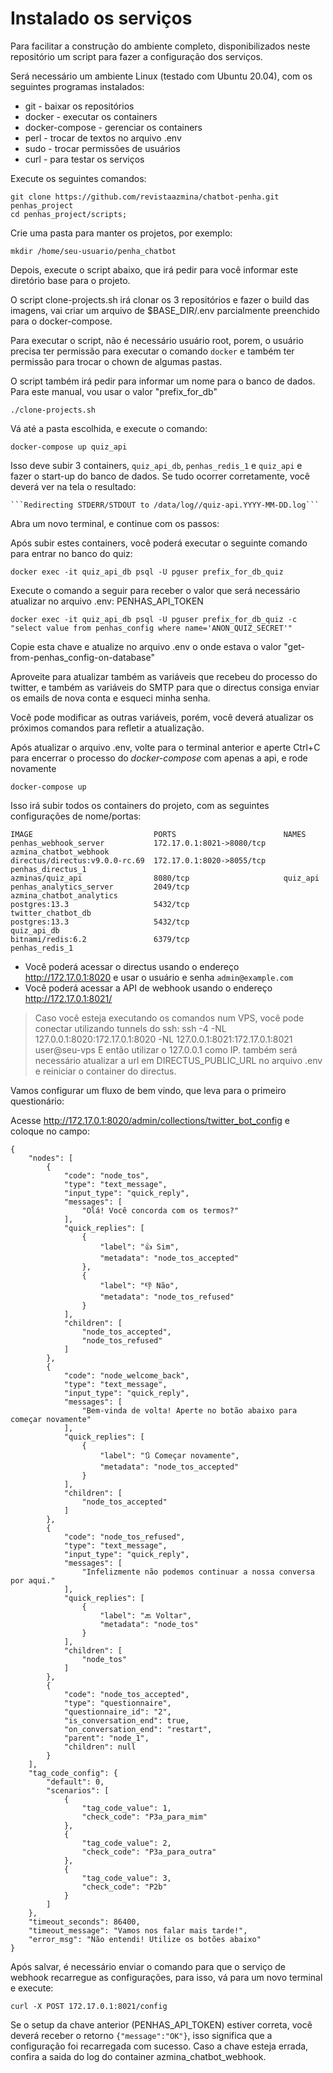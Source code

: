 # Instalado os serviços

Para facilitar a construção do ambiente completo, disponibilizados neste repositório um script para fazer a configuração dos serviços.


Será necessário um ambiente Linux (testado com Ubuntu 20.04), com os seguintes programas instalados:

- git - baixar os repositórios
- docker - executar os containers
- docker-compose - gerenciar os containers
- perl - trocar de textos no arquivo .env
- sudo - trocar permissões de usuários
- curl - para testar os serviços

Execute os seguintes comandos:

    git clone https://github.com/revistaazmina/chatbot-penha.git penhas_project
    cd penhas_project/scripts;

Crie uma pasta para manter os projetos, por exemplo:

    mkdir /home/seu-usuario/penha_chatbot

Depois, execute o script abaixo, que irá pedir para você informar este diretório base para o projeto.

O script clone-projects.sh irá clonar os 3 repositórios e fazer o build das imagens, vai criar um arquivo de $BASE_DIR/.env parcialmente preenchido para o docker-compose.

Para executar o script, não é necessário usuário root, porem, o usuário precisa ter permissão para executar o comando `docker` e também ter permissão para trocar o chown de algumas pastas.

O script também irá pedir para informar um nome para o banco de dados. Para este manual, vou usar o valor "prefix_for_db"

    ./clone-projects.sh

Vá até a pasta escolhida, e execute o comando:

    docker-compose up quiz_api

Isso deve subir 3 containers, `quiz_api_db`, `penhas_redis_1` e `quiz_api` e fazer o start-up do banco de dados. Se tudo ocorrer corretamente, você deverá ver na tela o resultado:

    ```Redirecting STDERR/STDOUT to /data/log//quiz-api.YYYY-MM-DD.log```

Abra um novo terminal, e continue com os passos:

Após subir estes containers, você poderá executar o seguinte comando para entrar no banco do quiz:

    docker exec -it quiz_api_db psql -U pguser prefix_for_db_quiz

Execute o comando a seguir para receber o valor que será necessário atualizar no arquivo .env: PENHAS_API_TOKEN

    docker exec -it quiz_api_db psql -U pguser prefix_for_db_quiz -c "select value from penhas_config where name='ANON_QUIZ_SECRET'"

Copie esta chave e atualize no arquivo .env o onde estava o valor "get-from-penhas_config-on-database"

Aproveite para atualizar também as variáveis que recebeu do processo do twitter, e também as variáveis do SMTP para que o directus consiga enviar os emails de nova conta e esqueci minha senha.

Você pode modificar as outras variáveis, porém, você deverá atualizar os próximos comandos para refletir a atualização.

Após atualizar o arquivo .env, volte para o terminal anterior e aperte Ctrl+C para encerrar o processo do *docker-compose* com apenas a api, e rode novamente

    docker-compose up

Isso irá subir todos os containers do projeto, com as seguintes configurações de nome/portas:

    IMAGE                           PORTS                        NAMES
    penhas_webhook_server           172.17.0.1:8021->8080/tcp    azmina_chatbot_webhook
    directus/directus:v9.0.0-rc.69  172.17.0.1:8020->8055/tcp    penhas_directus_1
    azminas/quiz_api                8080/tcp                     quiz_api
    penhas_analytics_server         2049/tcp                     azmina_chatbot_analytics
    postgres:13.3                   5432/tcp                     twitter_chatbot_db
    postgres:13.3                   5432/tcp                     quiz_api_db
    bitnami/redis:6.2               6379/tcp                     penhas_redis_1


* Você poderá acessar o directus usando o endereço http://172.17.0.1:8020 e usar o usuário e senha `admin@example.com`
* Você poderá acessar a API de webhook usando o endereço http://172.17.0.1:8021/



> Caso você esteja executando os comandos num VPS, você pode conectar utilizando tunnels do ssh:
> ssh -4 -NL 127.0.0.1:8020:172.17.0.1:8020 -NL 127.0.0.1:8021:172.17.0.1:8021 user@seu-vps
> E então utilizar o 127.0.0.1 como IP. também será necessário atualizar a url em DIRECTUS_PUBLIC_URL no arquivo .env e reiniciar o container do directus.

Vamos configurar um fluxo de bem vindo, que leva para o primeiro questionário:

Acesse http://172.17.0.1:8020/admin/collections/twitter_bot_config e coloque no campo:

    {
        "nodes": [
            {
                "code": "node_tos",
                "type": "text_message",
                "input_type": "quick_reply",
                "messages": [
                    "Olá! Você concorda com os termos?"
                ],
                "quick_replies": [
                    {
                        "label": "👍 Sim",
                        "metadata": "node_tos_accepted"
                    },
                    {
                        "label": "👎 Não",
                        "metadata": "node_tos_refused"
                    }
                ],
                "children": [
                    "node_tos_accepted",
                    "node_tos_refused"
                ]
            },
            {
                "code": "node_welcome_back",
                "type": "text_message",
                "input_type": "quick_reply",
                "messages": [
                    "Bem-vinda de volta! Aperte no botão abaixo para começar novamente"
                ],
                "quick_replies": [
                    {
                        "label": "🔃 Começar novamente",
                        "metadata": "node_tos_accepted"
                    }
                ],
                "children": [
                    "node_tos_accepted"
                ]
            },
            {
                "code": "node_tos_refused",
                "type": "text_message",
                "input_type": "quick_reply",
                "messages": [
                    "Infelizmente não podemos continuar a nossa conversa por aqui."
                ],
                "quick_replies": [
                    {
                        "label": "🔙 Voltar",
                        "metadata": "node_tos"
                    }
                ],
                "children": [
                    "node_tos"
                ]
            },
            {
                "code": "node_tos_accepted",
                "type": "questionnaire",
                "questionnaire_id": "2",
                "is_conversation_end": true,
                "on_conversation_end": "restart",
                "parent": "node_1",
                "children": null
            }
        ],
        "tag_code_config": {
            "default": 0,
            "scenarios": [
                {
                    "tag_code_value": 1,
                    "check_code": "P3a_para_mim"
                },
                {
                    "tag_code_value": 2,
                    "check_code": "P3a_para_outra"
                },
                {
                    "tag_code_value": 3,
                    "check_code": "P2b"
                }
            ]
        },
        "timeout_seconds": 86400,
        "timeout_message": "Vamos nos falar mais tarde!",
        "error_msg": "Não entendi! Utilize os botões abaixo"
    }


Após salvar, é necessário enviar o comando para que o serviço de webhook recarregue as configurações, para isso, vá para um novo terminal e execute:

    curl -X POST 172.17.0.1:8021/config

Se o setup da chave anterior (PENHAS_API_TOKEN) estiver correta, você deverá receber o retorno `{"message":"OK"}`, isso significa que a configuração foi recarregada com sucesso. Caso a chave esteja errada, confira a saida do log do container azmina_chatbot_webhook.


